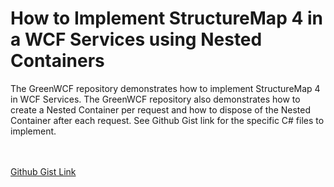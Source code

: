 <h1>How to Implement StructureMap 4 in a WCF Services using Nested Containers</h1>
The GreenWCF repository demonstrates how to implement StructureMap 4 in WCF Services.  The GreenWCF repository also demonstrates how to create a Nested Container per request and how to dispose of the Nested Container after each request.  See Github Gist link for the specific C# files to implement.

<br /><br />
<a href="https://gist.github.com/michaeldeongreen/59c01f9b7fe45636b1aa5f946ac0adfb">Github Gist Link</a>
